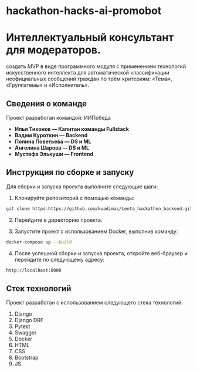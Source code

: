# hackathon-hacks-ai-promobot
# Интеллектуальный консультант для модераторов.

создать MVP в виде программного модуля с применением технологий искусственного интеллекта для автоматической классификации неофициальных
сообщений граждан по трём критериям: «Тема», «Группатемы» и «Исполнитель».

## Сведения о команде

Проект разработан командой: ИИПобеда

- **Илья Тихонов — Капитан команды Fullstack**
- **Вадим Куроткин — Backend**
- **Полина Поветьева — DS и ML**
- **Ангелина Шарова — DS и ML**
- **Мустафа Элькуши — Frontend**


## Инструкция по сборке и запуску

Для сборки и запуска проекта выполните следующие шаги:

1. Клонируйте репозиторий с помощью команды:

```bash
git clone https:https://github.com/kvadimas/Lenta_hackathon_backend.git
```

2. Перейдите в директорию проекта.

3. Запустите проект с использованием Docker, выполнив команду:
```bash
docker-compose up --build
```

4. После успешной сборки и запуска проекта, откройте веб-браузер и перейдите по следующему адресу:
```bash
http://localhost:8000
```

## Стек технологий

Проект разработан с использованием следующего стека технологий:

1. Django
2. Django DRF
3. Pytest
4. Swagger
5. Docker
6. HTML
7. CSS
7. Bootstrap
8. JS
